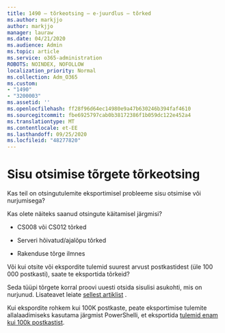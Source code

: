 ```yaml
---
title: 1490 – tõrkeotsing – e-juurdlus – tõrked
ms.author: markjjo
author: markjjo
manager: lauraw
ms.date: 04/21/2020
ms.audience: Admin
ms.topic: article
ms.service: o365-administration
ROBOTS: NOINDEX, NOFOLLOW
localization_priority: Normal
ms.collection: Adm_O365
ms.custom:
- "1490"
- "3200003"
ms.assetid: ''
ms.openlocfilehash: ff28f96d64ec14980e9a47b630246b394faf4610
ms.sourcegitcommit: fbe6925797cab0b38172386f1b059dc122e452a4
ms.translationtype: MT
ms.contentlocale: et-EE
ms.lasthandoff: 09/25/2020
ms.locfileid: "48277820"
---
```

# <a name="troubleshoot-content-search-errors"></a>Sisu otsimise tõrgete tõrkeotsing

Kas teil on otsingutulemite eksportimisel probleeme sisu otsimise või nurjumisega?

Kas olete näiteks saanud otsingute käitamisel järgmisi?

- CS008 või CS012 tõrked

- Serveri hõivatud/ajalõpu tõrked

- Rakenduse tõrge ilmnes

Või kui otsite või ekspordite tulemid suurest arvust postkastidest (üle 100 000 postkasti), saate te eksportida tõrkeid?

Seda tüüpi tõrgete korral proovi uuesti otsida sisulisi asukohti, mis on nurjunud. Lisateavet leiate  [sellest artiklist](https://docs.microsoft.com/microsoft-365/compliance/retry-failed-content-search) .

Kui ekspordite rohkem kui 100K postkaste, peate eksportimise tulemite allalaadimiseks kasutama järgmist PowerShelli, et eksportida  [tulemid enam kui 100k postkastist](https://docs.microsoft.com/microsoft-365/compliance/export-search-results?view=o365-worldwide%23exporting-results-from-more-than-100000-mailboxes).
